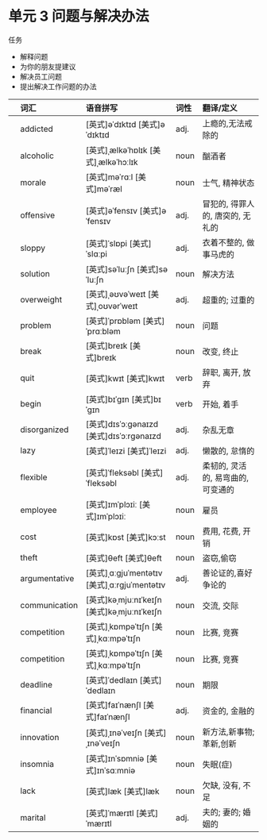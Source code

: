 # **单元** **3** 问题与解决办法

任务

- 解释问题
- 为你的朋友提建议
- 解决员工问题
- 提出解决工作问题的办法

|      | 词汇          | 语音拼写                                     | 词性 | 翻译/定义                          |
| :--- | :------------ | :------------------------------------------- | :--- | :--------------------------------- |
|      | addicted      | [英式]əˈdɪktɪd [美式]əˈdɪktɪd                | adj. | 上瘾的,无法戒除的                  |
|      | alcoholic     | [英式]ˌælkəˈhɒlɪk [美式]ˌælkəˈhɔːlɪk         | noun | 酗酒者                             |
|      | morale        | [英式]məˈrɑːl [美式]məˈræl                   | noun | 士气, 精神状态                     |
|      | offensive     | [英式]əˈfensɪv [美式]əˈfensɪv                | adj. | 冒犯的, 得罪人的, 唐突的, 无礼的   |
|      | sloppy        | [英式]ˈslɒpi [美式]ˈslɑːpi                   | adj. | 衣着不整的, 做事马虎的             |
|      | solution      | [英式]səˈluːʃn [美式]səˈluːʃn                | noun | 解决方法                           |
|      | overweight    | [英式]ˌəʊvəˈweɪt [美式]ˌoʊvərˈweɪt           | adj. | 超重的; 过重的                     |
|      | problem       | [英式]ˈprɒbləm [美式]ˈprɑːbləm               | noun | 问题                               |
|      | break         | [英式]breɪk [美式]breɪk                      | noun | 改变, 终止                         |
|      | quit          | [英式]kwɪt [美式]kwɪt                        | verb | 辞职, 离开, 放弃                   |
|      | begin         | [英式]bɪˈɡɪn [美式]bɪˈɡɪn                    | verb | 开始, 着手                         |
|      | disorganized  | [英式]dɪsˈɔːɡənaɪzd [美式]dɪsˈɔːrɡənaɪzd     | adj. | 杂乱无章                           |
|      | lazy          | [英式]ˈleɪzi [美式]ˈleɪzi                    | adj. | 懒散的, 怠惰的                     |
|      | flexible      | [英式]ˈfleksəbl [美式]ˈfleksəbl              | adj. | 柔韧的, 灵活的, 易弯曲的, 可变通的 |
|      | employee      | [英式]ɪmˈplɔɪiː [美式]ɪmˈplɔɪiː              | noun | 雇员                               |
|      | cost          | [英式]kɒst [美式]kɔːst                       | noun | 费用, 花费, 开销                   |
|      | theft         | [英式]θeft [美式]θeft                        | noun | 盗窃,偷窃                          |
|      | argumentative | [英式]ˌɑːɡjuˈmentətɪv [美式]ˌɑːrɡjuˈmentətɪv | adj. | 善论证的,喜好争论的                |
|      | communication | [英式]kəˌmjuːnɪˈkeɪʃn [美式]kəˌmjuːnɪˈkeɪʃn  | noun | 交流, 交际                         |
|      | competition   | [英式]ˌkɒmpəˈtɪʃn [美式]ˌkɑːmpəˈtɪʃn         | noun | 比赛, 竞赛                         |
|      | competition   | [英式]ˌkɒmpəˈtɪʃn [美式]ˌkɑːmpəˈtɪʃn         | noun | 比赛, 竞赛                         |
|      | deadline      | [英式]ˈdedlaɪn [美式]ˈdedlaɪn                | noun | 期限                               |
|      | financial     | [英式]faɪˈnænʃl [美式]faɪˈnænʃl              | adj. | 资金的, 金融的                     |
|      | innovation    | [英式]ˌɪnəˈveɪʃn [美式]ˌɪnəˈveɪʃn            | noun | 新方法,新事物;革新,创新            |
|      | insomnia      | [英式]ɪnˈsɒmniə [美式]ɪnˈsɑːmniə             | noun | 失眠(症)                           |
|      | lack          | [英式]læk [美式]læk                          | noun | 欠缺, 没有, 不足                   |
|      | marital       | [英式]ˈmærɪtl [美式]ˈmærɪtl                  | adj. | 夫的; 妻的; 婚姻的                 |
